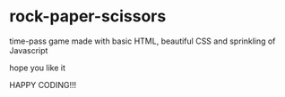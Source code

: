 # rock-paper-scissors
time-pass game 
made with basic HTML, beautiful CSS and sprinkling of Javascript

hope you like it

HAPPY CODING!!!
